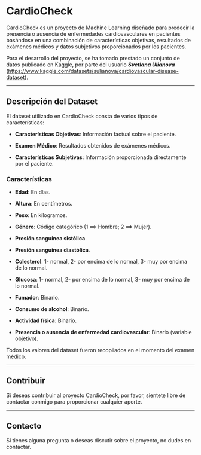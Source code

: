 # CardioCheck

CardioCheck es un proyecto de Machine Learning diseñado para predecir la presencia o ausencia de enfermedades cardiovasculares en pacientes basándose en una combinación de características objetivas, resultados de exámenes médicos y datos subjetivos proporcionados por los pacientes.

Para el desarrollo del proyecto, se ha tomado prestado un conjunto de datos publicado en Kaggle, por parte del usuario ***Svetlana Ulianova*** (https://www.kaggle.com/datasets/sulianova/cardiovascular-disease-dataset).


---

## Descripción del Dataset

El dataset utilizado en CardioCheck consta de varios tipos de características:

* **Características Objetivas**: Información factual sobre el paciente.
    
* **Examen Médico**: Resultados obtenidos de exámenes médicos.

* **Características Subjetivas**: Información proporcionada directamente por el paciente.


### Características

* **Edad**: En días.

* **Altura**: En centímetros.

* **Peso**: En kilogramos.

* **Género**: Código categórico (1 ==> Hombre;  2 ==> Mujer).

* **Presión sanguínea sistólica**.

* **Presión sanguínea diastólica**.

* **Colesterol**: 1- normal, 2- por encima de lo normal, 3- muy por encima de lo normal.

* **Glucosa**: 1- normal, 2- por encima de lo normal, 3- muy por encima de lo normal.

* **Fumador**: Binario.

* **Consumo de alcohol**: Binario.

* **Actividad física**: Binario.

* **Presencia o ausencia de enfermedad cardiovascular**: Binario (variable objetivo).

Todos los valores del dataset fueron recopilados en el momento del examen médico.


---

## Contribuir

Si deseas contribuir al proyecto CardioCheck, por favor, sientete libre de contactar conmigo para proporcionar cualquier aporte.


---

## Contacto

Si tienes alguna pregunta o deseas discutir sobre el proyecto, no dudes en contactar.
